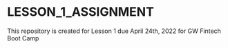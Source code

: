 # LESSON_1_ASSIGNMENT
This repository is created for Lesson 1 due April 24th, 2022 for GW Fintech Boot Camp
